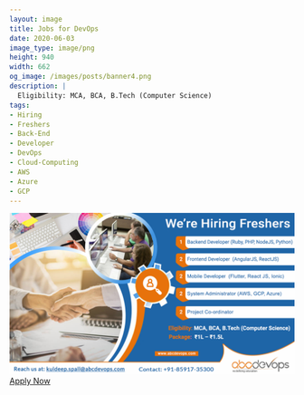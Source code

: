 ```yaml
---
layout: image
title: Jobs for DevOps 
date: 2020-06-03
image_type: image/png
height: 940
width: 662
og_image: /images/posts/banner4.png
description: |
  Eligibility: MCA, BCA, B.Tech (Computer Science)
tags:
- Hiring
- Freshers
- Back-End
- Developer
- DevOps
- Cloud-Computing
- AWS
- Azure
- GCP
---
```



<!--more-->
![We are hiring Freshers](/images/posts/banner4.png)
<a href="/career.html#carrier-form" class="button mt-20">Apply Now</a>